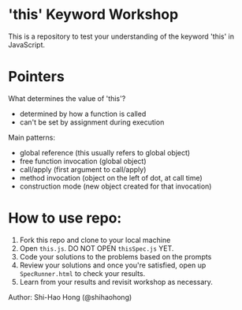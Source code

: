 # 'this' Keyword Workshop

This is a repository to test your understanding of the keyword 'this' in JavaScript. 

# Pointers
What determines the value of 'this'?
- determined by how a function is called
- can't be set by assignment during execution

Main patterns:
- global reference (this usually refers to global object)
- free function invocation (global object)
- call/apply (first argument to call/apply)
- method invocation (object on the left of dot, at call time)
- construction mode (new object created for that invocation)

# How to use repo:

1. Fork this repo and clone to your local machine
2. Open `this.js`. DO NOT OPEN `thisSpec.js` YET.
3. Code your solutions to the problems based on the prompts
4. Review your solutions and once you're satisfied, open up `SpecRunner.html` to check your results.
5. Learn from your results and revisit workshop as necessary.

Author: Shi-Hao Hong (@shihaohong)
